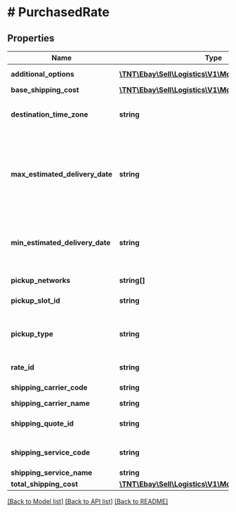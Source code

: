 # # PurchasedRate

## Properties

Name | Type | Description | Notes
------------ | ------------- | ------------- | -------------
**additional_options** | [**\TNT\Ebay\Sell\Logistics\V1\Model\AdditionalOption[]**](AdditionalOption.md) | An list of additional, optional features that have been purchased for the shipment. | [optional]
**base_shipping_cost** | [**\TNT\Ebay\Sell\Logistics\V1\Model\Amount**](Amount.md) |  | [optional]
**destination_time_zone** | **string** | The time zone of the destination according to &lt;a href&#x3D;\&quot;https://www.iana.org/time-zones\&quot; target&#x3D;\&quot;_blank\&quot;&gt;Time Zone Database&lt;/a&gt;. For example, \&quot;America/Los_Angeles\&quot;. | [optional]
**max_estimated_delivery_date** | **string** | A string value representing maximum (latest) estimated delivery time, formatted as an &lt;a href&#x3D;\&quot;https://www.iso.org/iso-8601-date-and-time-format.html\&quot; title&#x3D;\&quot;https://www.iso.org\&quot; target&#x3D;\&quot;_blank\&quot;&gt;ISO 8601&lt;/a&gt; string, which is based on the 24-hour Coordinated Universal Time (UTC) clock.  &lt;br&gt;&lt;br&gt;&lt;b&gt;Format:&lt;/b&gt; &lt;code&gt;[YYYY]-[MM]-[DD]T[HH]:[MM]:[SS].[SSS]Z&lt;/code&gt; &lt;br&gt;&lt;b&gt;Example:&lt;/b&gt; &lt;code&gt;2018-08-20T07:09:00.000Z&lt;/code&gt; | [optional]
**min_estimated_delivery_date** | **string** | A string value representing minimum (earliest) estimated delivery time, formatted as an &lt;a href&#x3D;\&quot;https://www.iso.org/iso-8601-date-and-time-format.html\&quot; title&#x3D;\&quot;https://www.iso.org\&quot; target&#x3D;\&quot;_blank\&quot;&gt;ISO 8601&lt;/a&gt;ISO 8601&lt;/a&gt; UTC string. | [optional]
**pickup_networks** | **string[]** | A list of pickup networks compatible with the shipping service. | [optional]
**pickup_slot_id** | **string** | This unique eBay-assigned ID value is returned only if the shipment has been configured for a scheduled pickup. | [optional]
**pickup_type** | **string** | The type of pickup or drop off configured for the shipment. For implementation help, refer to &lt;a href&#x3D;&#39;https://developer.ebay.com/api-docs/sell/logistics/types/api:PickupTypeEnum&#39;&gt;eBay API documentation&lt;/a&gt; | [optional]
**rate_id** | **string** | The eBay-generated ID of the shipping rate that the seller has chosen to purchase for the shipment. | [optional]
**shipping_carrier_code** | **string** | The ID code for the carrier that was selected for the package shipment. | [optional]
**shipping_carrier_name** | **string** | The name of the shipping carrier. | [optional]
**shipping_quote_id** | **string** | The unique eBay-generated ID of the &lt;i&gt;shipping quote&lt;/i&gt; from which the seller selected a shipping rate (&lt;b&gt;rateId&lt;/b&gt;). | [optional]
**shipping_service_code** | **string** | String ID code for the shipping service selected for the package shipment. This is a service that the shipping carrier supplies. | [optional]
**shipping_service_name** | **string** | The name of the shipping service. | [optional]
**total_shipping_cost** | [**\TNT\Ebay\Sell\Logistics\V1\Model\Amount**](Amount.md) |  | [optional]

[[Back to Model list]](../../README.md#models) [[Back to API list]](../../README.md#endpoints) [[Back to README]](../../README.md)
